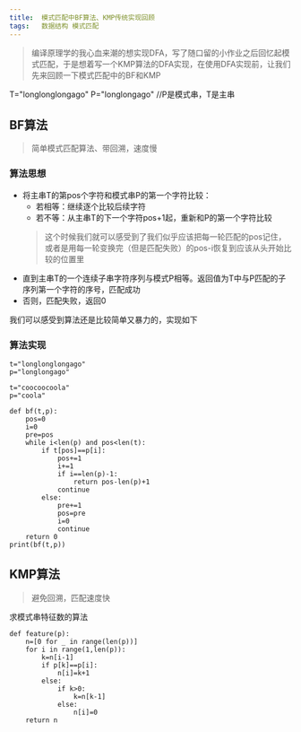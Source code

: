 ```yaml
---
title:	模式匹配中BF算法、KMP传统实现回顾
tags:	数据结构 模式匹配
---
```


> 编译原理学的我心血来潮的想实现DFA，写了随口留的小作业之后回忆起模式匹配，于是想着写一个KMP算法的DFA实现，在使用DFA实现前，让我们先来回顾一下模式匹配中的BF和KMP

T="longlonglongago"
P="longlongago"
//P是模式串，T是主串 

## BF算法

> 简单模式匹配算法、带回溯，速度慢

### 算法思想

- 将主串T的第pos个字符和模式串P的第一个字符比较：
	- 若相等：继续逐个比较后续字符
	- 若不等：从主串T的下一个字符pos+1起，重新和P的第一个字符比较
	> 这个时候我们就可以感受到了我们似乎应该把每一轮匹配的pos记住，或者是用每一轮变换完（但是匹配失败）的pos-i恢复到应该从头开始比较的位置里
- 直到主串T的一个连续子串字符序列与模式P相等。返回值为T中与P匹配的子序列第一个字符的序号，匹配成功
- 否则，匹配失败，返回0

我们可以感受到算法还是比较简单又暴力的，实现如下
### 算法实现
```
t="longlonglongago"
p="longlongago"

t="coocoocoola"
p="coola"

def bf(t,p):
	pos=0
	i=0
	pre=pos
	while i<len(p) and pos<len(t):
		if t[pos]==p[i]:
			pos+=1
			i+=1
			if i==len(p)-1:
				return pos-len(p)+1
			continue
		else:
			pre+=1
			pos=pre
			i=0
			continue
	return 0
print(bf(t,p))
```

## KMP算法

> 避免回溯，匹配速度快

求模式串特征数的算法
```
def feature(p):
	n=[0 for _ in range(len(p))]
	for i in range(1,len(p)):
		k=n[i-1]
		if p[k]==p[i]:
			n[i]=k+1
		else:
			if k>0:
				k=n[k-1]
			else:
				n[i]=0
	return n
```